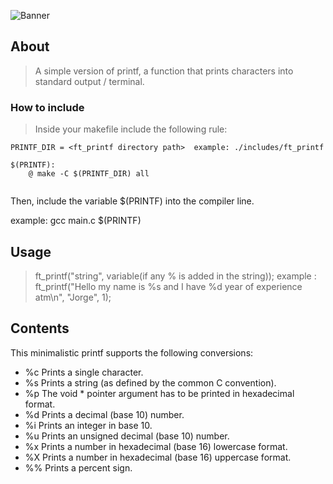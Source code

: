 ![Banner](https://github.com/byaliego/42-project-badges/blob/main/covers/cover-ft_printf-bonus.png)

## About

> A simple version of printf, a function that prints characters into standard output / terminal.

### How to include

> Inside your makefile include the following rule:

```
PRINTF_DIR = <ft_printf directory path>  example: ./includes/ft_printf

$(PRINTF):
	@ make -C $(PRINTF_DIR) all
  
```

Then, include the variable $(PRINTF) into the compiler line.

example: gcc main.c $(PRINTF)

## Usage

> ft_printf("string", variable(if any % is added in the string));
> example : ft_printf("Hello my name is %s and I have %d year of experience atm\n", "Jorge", 1);

## Contents

This minimalistic printf supports the following conversions:

* %c Prints a single character.
* %s Prints a string (as defined by the common C convention).
* %p The void * pointer argument has to be printed in hexadecimal format.
* %d Prints a decimal (base 10) number.
* %i Prints an integer in base 10.
* %u Prints an unsigned decimal (base 10) number.
* %x Prints a number in hexadecimal (base 16) lowercase format.
* %X Prints a number in hexadecimal (base 16) uppercase format.
* %% Prints a percent sign.
